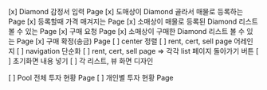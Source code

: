 [x] Diamond 감정서 입력 Page
[x] 도매상이 Diamond 골라서 매물로 등록하는 Page
    [x] 등록할때 가격 매겨지는 Page
[x] 소매상이 매물로 등록된 Diamond 리스트 볼 수 있는 Page
    [x] 구매 요청 Page
[x] 소매상이 구매한 Diamond 리스트 볼 수 있는 Page
    [x] 구매 확정(송금) Page
[ ] center 정렬
[ ] rent, cert, sell page 어레인지
[ ] navigation 단순화
[ ] rent, cert, sell page => 각각 list 페이지 돌아가기 버튼
[ ] 초기화면 내용 넣기
[ ] 각 리스트, 뷰 화면 디자인

[ ] Pool 전체 투자 현황 Page
[ ] 개인별 투자 현황 Page